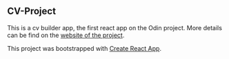 ## CV-Project

This is a cv builder app, the first react app on the Odin project. More details can be find on the 
[website of the project](https://www.theodinproject.com/lessons/cv-application).

This project was bootstrapped with [Create React App](https://github.com/facebook/create-react-app).
